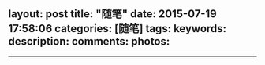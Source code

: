 layout: post
title: "随笔"
date: 2015-07-19 17:58:06
categories: [随笔]
tags:
keywords:
description:
comments:
photos:
-
---
